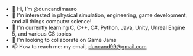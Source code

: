 - 👋 Hi, I’m @duncandimauro
- 👀 I’m interested in physical simulation, engineering, game development, and all things computer science!
- 🌱 I’m currently learning C, C++, C#, Python, Java, Unity, Unreal Engine 5, and various CS topics
- 💞️ I’m looking to collaborate on Game Jams
- 📫 How to reach me: my email, duncand99@gmail.com

<!---
duncandimauro/duncandimauro is a ✨ special ✨ repository because its `README.md` (this file) appears on your GitHub profile.
You can click the Preview link to take a look at your changes.
--->

